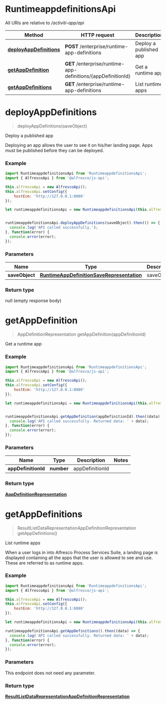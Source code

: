 # RuntimeappdefinitionsApi

All URIs are relative to */activiti-app/api*

Method | HTTP request | Description
------------- | ------------- | -------------
[**deployAppDefinitions**](RuntimeappdefinitionsApi.md#deployAppDefinitions) | **POST** /enterprise/runtime-app-definitions | Deploy a published app
[**getAppDefinition**](RuntimeappdefinitionsApi.md#getAppDefinition) | **GET** /enterprise/runtime-app-definitions/{appDefinitionId} | Get a runtime app
[**getAppDefinitions**](RuntimeappdefinitionsApi.md#getAppDefinitions) | **GET** /enterprise/runtime-app-definitions | List runtime apps


<a name="deployAppDefinitions"></a>
# **deployAppDefinitions**
> deployAppDefinitions(saveObject)

Deploy a published app

Deploying an app allows the user to see it on his/her landing page. Apps must be published before they can be deployed.

### Example
```javascript
import RuntimeappdefinitionsApi from 'RuntimeappdefinitionsApi';
import { AlfrescoApi } from '@alfresco/js-api';

this.alfrescoApi = new AlfrescoApi();
this.alfrescoApi.setConfig({
    hostEcm: 'http://127.0.0.1:8080'
});

let runtimeappdefinitionsApi = new RuntimeappdefinitionsApi(this.alfrescoApi);


runtimeappdefinitionsApi.deployAppDefinitions(saveObject).then(() => {
  console.log('API called successfully.');
}, function(error) {
  console.error(error);
});

```

### Parameters

Name | Type | Description  | Notes
------------- | ------------- | ------------- | -------------
 **saveObject** | [**RuntimeAppDefinitionSaveRepresentation**](RuntimeAppDefinitionSaveRepresentation.md)| saveObject | 

### Return type

null (empty response body)

<a name="getAppDefinition"></a>
# **getAppDefinition**
> AppDefinitionRepresentation getAppDefinition(appDefinitionId)

Get a runtime app

### Example
```javascript
import RuntimeappdefinitionsApi from 'RuntimeappdefinitionsApi';
import { AlfrescoApi } from '@alfresco/js-api';

this.alfrescoApi = new AlfrescoApi();
this.alfrescoApi.setConfig({
    hostEcm: 'http://127.0.0.1:8080'
});

let runtimeappdefinitionsApi = new RuntimeappdefinitionsApi(this.alfrescoApi);


runtimeappdefinitionsApi.getAppDefinition(appDefinitionId).then((data) => {
  console.log('API called successfully. Returned data: ' + data);
}, function(error) {
  console.error(error);
});

```

### Parameters

Name | Type | Description  | Notes
------------- | ------------- | ------------- | -------------
 **appDefinitionId** | **number**| appDefinitionId | 

### Return type

[**AppDefinitionRepresentation**](AppDefinitionRepresentation.md)

<a name="getAppDefinitions"></a>
# **getAppDefinitions**
> ResultListDataRepresentationAppDefinitionRepresentation getAppDefinitions()

List runtime apps

When a user logs in into Alfresco Process Services Suite, a landing page is displayed containing all the apps that the user is allowed to see and use. These are referred to as runtime apps.

### Example
```javascript
import RuntimeappdefinitionsApi from 'RuntimeappdefinitionsApi';
import { AlfrescoApi } from '@alfresco/js-api';

this.alfrescoApi = new AlfrescoApi();
this.alfrescoApi.setConfig({
    hostEcm: 'http://127.0.0.1:8080'
});

let runtimeappdefinitionsApi = new RuntimeappdefinitionsApi(this.alfrescoApi);

runtimeappdefinitionsApi.getAppDefinitions().then((data) => {
  console.log('API called successfully. Returned data: ' + data);
}, function(error) {
  console.error(error);
});

```

### Parameters
This endpoint does not need any parameter.

### Return type

[**ResultListDataRepresentationAppDefinitionRepresentation**](ResultListDataRepresentationAppDefinitionRepresentation.md)

